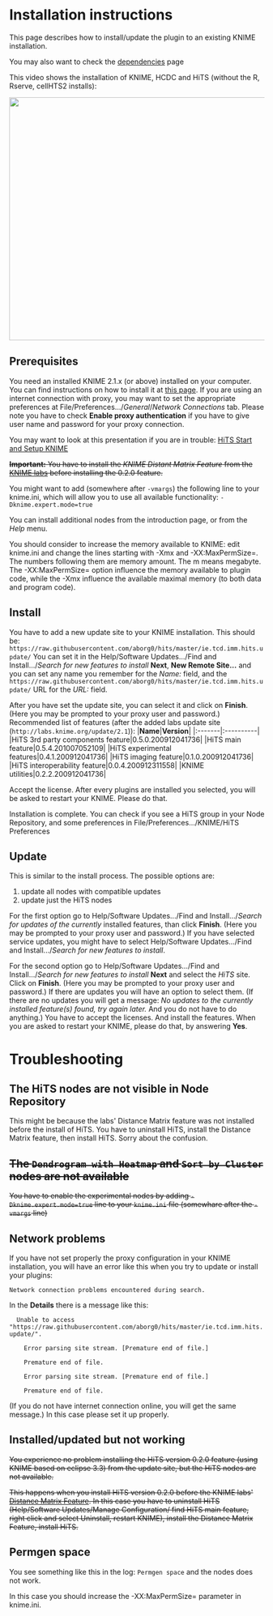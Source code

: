 # Installation instructions #

This page describes how to install/update the plugin to an existing KNIME installation.

You may also want to check the [dependencies](Dependencies.md) page

This video shows the installation of KNIME, HCDC and HiTS (without the R, Rserve, cellHTS2 installs):

<a href='http://www.youtube.com/watch?feature=player_embedded&v=lscXtomHFI8' target='_blank'><img src='http://img.youtube.com/vi/lscXtomHFI8/0.jpg' width='640' height=480 /></a>

## Prerequisites ##

You need an installed KNIME 2.1.x (or above) installed on your computer. You can find instructions on how to install it at [this page](http://www.knime.org/downloads/knime).
If you are using an internet connection with proxy, you may want to set the appropriate preferences at File/Preferences.../_General_/_Network Connections_ tab. Please note you have to check **Enable proxy authentication** if you have to give user name and password for your proxy connection.

You may want to look at this presentation if you are in trouble: [HiTS Start and Setup KNIME](http://docs.google.com/Presentation?id=dcr7k9x6_32fs9kfrc5)
<a href='Hidden comment:  wiki:gadget url="http://hosting.gmodules.com/ig/gadgets/file/103153836024844296842/googledocument.xml" height="600" width="800" border="0" up_webpagename="http://docs.google.com/Presentation?id=dcr7k9x6_32fs9kfrc5" '></a>

~~**Important:** You have to install the _KNIME Distant Matrix Feature_ from the [KNIME labs](http://labs.knime.org/) before installing the 0.2.0 feature.~~

You might want to add (somewhere after `-vmargs`) the following line to your knime.ini, which will allow you to use all available functionality:
`-Dknime.expert.mode=true`

You can install additional nodes from the introduction page, or from the _Help_ menu.

You should consider to increase the memory available to KNIME: edit knime.ini and change the lines starting with -Xmx and -XX:MaxPermSize=. The numbers following them are memory amount. The m means megabyte. The -XX:MaxPermSize= option influence the memory available to plugin code, while the -Xmx influence the available maximal memory (to both data and program code).

## Install ##

You have to add a new update site to your KNIME installation. This should be: `https://raw.githubusercontent.com/aborg0/hits/master/ie.tcd.imm.hits.update/`
You can set it in the Help/Software Updates.../Find and Install.../_Search for new features to install_ **Next**, **New Remote Site...** and you can set any name you remember for the _Name:_ field, and the `https://raw.githubusercontent.com/aborg0/hits/master/ie.tcd.imm.hits.update/` URL for the _URL:_ field.

After you have set the update site, you can select it and click on **Finish**. (Here you may be prompted to your proxy user and password.)
Recommended list of features (after the added labs update site (`http://labs.knime.org/update/2.1`)):
|**Name**|**Version**|
|:-------|:----------|
|HiTS 3rd party components feature|0.5.0.200912041736|
|HiTS main feature|0.5.4.201007052109|
|HiTS experimental features|0.4.1.200912041736|
|HiTS imaging feature|0.1.0.200912041736|
|HiTS interoperability feature|0.0.4.200912311558|
|KNIME utilities|0.2.2.200912041736|

Accept the license. After every plugins are installed you selected, you will be asked to
restart your KNIME. Please do that.

Installation is complete. You can check if you see a HiTS group in your Node Repository, and some preferences in File/Preferences.../KNIME/HiTS Preferences

## Update ##
This is similar to the install process.
The possible options are:
  1. update all nodes with compatible updates
  1. update just the HiTS nodes

For the first option go to Help/Software Updates.../Find and Install.../_Search for updates of the currently_ installed features, than click **Finish**. (Here you may be prompted to your proxy user and password.) If you have selected service updates, you might have to select Help/Software Updates.../Find and Install.../_Search for new features to install_.

For the second option go to Help/Software Updates.../Find and Install.../_Search for new features to install_ **Next** and select the _HiTS_ site. Click on **Finish**. (Here you may be prompted to your proxy user and password.) If there are updates you will have an option to select them. (If there are no updates you will get a message: _No updates to the currently installed feature(s) found, try again later._ And you do not have to do anything.) You have to accept the licenses. And install the features. When you are asked to restart your KNIME, please do that, by answering **Yes**.

# Troubleshooting #

## The HiTS nodes are not visible in Node Repository ##

This might be because the labs' Distance Matrix feature was not installed before the install of HiTS. You have to uninstall HiTS, install the Distance Matrix feature, then install HiTS. Sorry about the confusion.

## ~~The `Dendrogram with Heatmap` and `Sort by Cluster` nodes are not available~~ ##
~~You have to enable the experimental nodes by adding `-Dknime.expert.mode=true` line to your `knime.ini` file (somewhare after the `-vmargs` line)~~

## Network problems ##

If you have not set properly the proxy configuration in your KNIME installation, you will have an error like this when you try to update or install your plugins:

`Network connection problems encountered during search.`

In the **Details** there is a message like this:

`  Unable to access "https://raw.githubusercontent.com/aborg0/hits/master/ie.tcd.imm.hits.update/".`

`    Error parsing site stream. [Premature end of file.]`

`    Premature end of file.`

`    Error parsing site stream. [Premature end of file.]`

`    Premature end of file.`

(If you do not have internet connection online, you will get the same message.)
In this case please set it up properly.

## Installed/updated but not working ##

~~You experience no problem installing the HiTS version 0.2.0 feature (using KNIME based on eclipse 3.3) from the update site, but the HiTS nodes are not available.~~

~~This happens when you install HiTS version 0.2.0 before the KNIME labs' [Distance Matrix Feature](http://labs.knime.org/distance-matrix). In this case you have to uninstall HiTS (Help/Software Updates/Manage Configuration/ find HiTS main feature, right click and select Uninstall, restart KNIME), install the Distance Matrix Feature, install HiTS.~~

## Permgen space ##
You see something like this in the log:
`Permgen space`
and the nodes does not work.

In this case you should increase the -XX:MaxPermSize= parameter in knime.ini.
